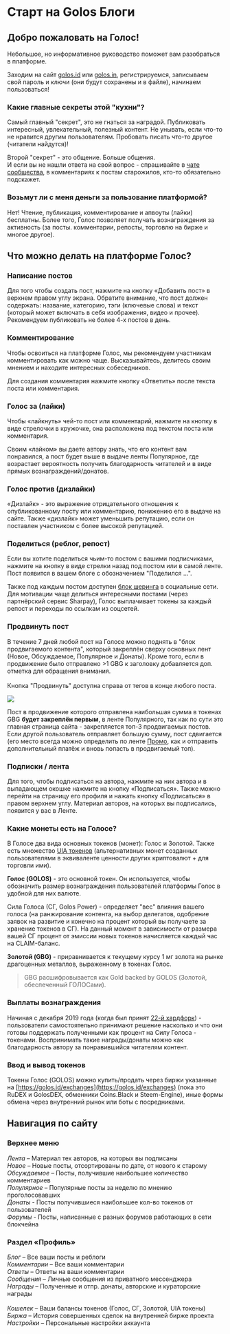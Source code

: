 # Старт на Golos Блоги

## Добро пожаловать на Голос!

Небольшое, но информативное руководство поможет вам разобраться в платформе.

Заходим на сайт [golos.id](https://golos.id) или [golos.in](https://golos.in), регистрируемся, записываем свой пароль и ключи (они будут сохранены и в файле), начинаем пользоваться!

### Какие главные секреты этой "кухни"?

Самый главный "секрет", это не гнаться за наградой. Публиковать интересный, увлекательный, полезный контент. Не унывать, если что-то не нравится другим пользователям. Пробовать писать что-то другое (читатели найдутся)!

Второй "секрет" - это общение. Больше общения.\
И если вы не нашли ответа на свой вопрос - спрашивайте в [чате сообщества](https://golos.chatbro.com/), в комментариях к постам старожилов, кто-то обязательно подскажет.

### Возьмут ли с меня деньги за пользование платформой?

Нет! Чтение, публикация, комментирование и апвоуты (лайки) бесплатны. Более того, Голос позволяет получать вознаграждения за активность (за посты. комментарии, репосты, торговлю на бирже и многое другое).

## Что можно делать на платформе Голос?

### Написание постов

Для того чтобы создать пост, нажмите на кнопку «Добавить пост» в верхнем правом углу экрана. Обратите внимание, что пост должен содержать: название, категорию, тэги (ключевые слова) и текст (который может включать в себя изображения, видео и прочее). Рекомендуем публиковать не более 4-х постов в день.

### Комментирование

Чтобы освоиться на платформе Голос, мы рекомендуем участникам комментировать как можно чаще. Высказывайтесь, делитесь своим мнением и находите интересных собеседников.

Для создания комментария нажмите кнопку «Ответить» после текста поста или комментария.

### Голос за (лайки)

Чтобы «лайкнуть» чей-то пост или комментарий, нажмите на кнопку в виде стрелочки в кружочке, она расположена под текстом поста или комментария.

Своим «лайком» вы даете автору знать, что его контент вам понравился, а пост будет выше в выдаче ленты Популярное, где возрастает вероятность получить благодарность читателей и в виде прямых вознаграждений/донатов.

### Голос против (дизлайки)

«Дизлайк» - это выражение отрицательного отношения к опубликованному посту или комментарию, понижению его в выдаче на сайте. Также «дизлайк» может уменьшить репутацию, если он поставлен участником с более высокой репутацией.

### Поделиться (реблог, репост)

Если вы хотите поделиться чьим-то постом с вашими подписчиками, нажмите на кнопку в виде стрелки назад под постом или в самой ленте. Пост появится в вашем блоге с обозначением "Поделился ...".

Также под каждым постом доступен [блок шеринга](https://golos.id/ru--golos/@lex/reposty-v-socseti-s-voznagrazhdeniem-golosami-i-prochie-novosti) в социальные сети. Для мотивации чаще делиться интересными постами (через партнёрский сервис Sharpay), Голос выплачивает токены за каждый репост и переходы по ссылкам из соцсетей.

### Продвинуть пост

В течение 7 дней любой пост на Голосе можно поднять в "блок продвигаемого контента", который закреплён сверху основных лент (Новое, Обсуждаемое, Популярное и Донаты). Кроме того, если в продвижение было отправлено >1 GBG к заголовку добавляется доп. отметка для обращения внимания.\
\
Кнопка "Продвинуть" доступна справа от тегов в конце любого поста.

![](../../.gitbook/assets/165116.jpg)

Пост в продвижение которого отправлена наибольшая сумма в токенах GBG **будет закреплён первым**, в ленте Популярного, так как по сути это главная страница сайта - закрепляется топ-3 продвигаемых постов. Если другой пользователь отправляет большую сумму, пост сдвигается (его место всегда можно определить по ленте [Промо](https://golos.id/promoted), как и отправить дополнительный платёж и вновь попасть в продвигаемый топ).

### Подписки / лента

Для того, чтобы подписаться на автора, нажмите на ник автора и в выпадающем окошке нажмите на кнопку «Подписаться». Также можно перейти на страницу его профиля и нажать кнопку «Подписаться» в правом верхнем углу. Материал авторов, на которых вы подписались, появится у вас в Ленте.&#x20;

### Какие монеты есть на Голосе?

В Голосе два вида основных токенов (монет): Голос и Золотой. Также есть множество [UIA токенов](https://golos.id/ru--golos/@allforyou/torguem-na-vnutrennei-birzhe-golosa) (альтернативных монет созданных пользователями в эквиваленте ценности других криптовалют + для торговли ими).

**Голос (GOLOS)** - это основной токен. Он используется, чтобы обозначить размер вознаграждения пользователей платформы Голос в удобной для них валюте.

Сила Голоса (СГ, Golos Power) - определяет "вес" влияния вашего голоса (на ранжирование контента, на выбор делегатов, одобрение заявок на развитие и конечно на процент который вы получаете за хранение токенов в СГ). На данный момент в зависимости от размера вашей СГ процент от эмиссии новых токенов начисляется каждый час на CLAIM-баланс.

**Золотой (GBG)** - приравнивается к текущему курсу 1 мг золота на рынке драгоценных металлов, выраженному в токенах Голос.

> GBG расшифровывается как Gold backed by GOLOS (Золотой, обеспеченный ГОЛОСами).

### Выплаты вознаграждения

Начиная с декабря 2019 года (когда был принят [22-й хардфорк](../../developers/hardforks/hf22\_release.md)) - пользователи самостоятельно принимают решение насколько и что они готовы поддержать полученными как процент на Силу Голоса - токенами. Воспринимать такие награды/донаты можно как благодарность автору за понравившийся читателям контент.

### Ввод и вывод токенов

Токены Голос (GOLOS) можно купить/продать через биржи указанные на [https://golos.id/exchanges](https://golos.id/exchanges) (пока это RuDEX и GolosDEX, обменники Coins.Black и Steem-Engine), иные формы обмена через внутренний рынок или боты с посредниками.

## Навигация по сайту

### Верхнее меню

_Лента_ – Материал тех авторов, на которых вы подписаны\
_Новое_ – Новые посты, отсортированы по дате, от нового к старому\
_Обсуждаемое_ – Посты, получившие наибольшее количество комментариев\
_Популярное_ – Популярные посты за неделю по мнению проголосовавших\
_Донаты_ - Посты получившиеся наибольшее кол-во токенов от пользователей\
_Форумы_ - Посты, написанные с разных форумов работающих в сети блокчейна

### Раздел «Профиль»

_Блог_ – Все ваши посты и реблоги\
_Комментарии_ – Все ваши комментарии\
_Ответы_ – Ответы на ваши комментарии\
_Сообщения_ – Личные сообщения из приватного мессенджера\
_Награды_ – Полученные и отпр. донаты, авторские и кураторские награды\
\
_Кошелек_ – Ваши балансы токенов (Голос, СГ, Золотой, UIA токены)\
_Биржа_ – История совершенных сделок на внутренней бирже проекта\
_Настройки_ – Персональные настройки аккаунта
